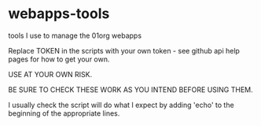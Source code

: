 webapps-tools
=============

tools I use to manage the 01org webapps

Replace TOKEN in the scripts with your own token - see github api help pages for how to get your own.

USE AT YOUR OWN RISK.

BE SURE TO CHECK THESE WORK AS YOU INTEND BEFORE USING THEM.

I usually check the script will do what I expect by adding 'echo' to the beginning of the appropriate lines.
